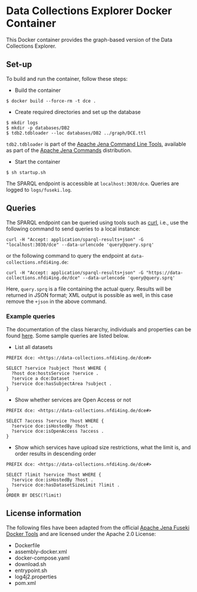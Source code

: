# Data Collections Explorer Docker Container

This Docker container provides the graph-based version of the Data Collections Explorer.

## Set-up

To build and run the container, follow these steps:

- Build the container
```
$ docker build --force-rm -t dce .
```
- Create required directories and set up the database
```
$ mkdir logs
$ mkdir -p databases/DB2
$ tdb2.tdbloader --loc databases/DB2 ../graph/DCE.ttl
```
`tdb2.tdbloader` is part of the [Apache Jena Command Line Tools](https://jena.apache.org/documentation//tdb2/tdb2_cmds.html),
available as part of the [Apache Jena Commands](https://jena.apache.org/download/index.cgi)
distribution.
- Start the container
```
$ sh startup.sh
```
The SPARQL endpoint is accessible at `localhost:3030/dce`. Queries are
logged to `logs/fuseki.log`.

## Queries

The SPARQL endpoint can be queried using tools such as [curl](https://curl.se),
i.e., use the following command to send queries to a local instance:
```
curl -H "Accept: application/sparql-results+json" -G "localhost:3030/dce" --data-urlencode 'query@query.sprq'
```
or the following command to query the endpoint at ```data-collections.nfdi4ing.de```:
```
curl -H "Accept: application/sparql-results+json" -G "https://data-collections.nfdi4ing.de/dce" --data-urlencode 'query@query.sprq'
```
Here, `query.sprq` is a file containing the actual query. Results will be returned
in JSON format; XML output is possible as well, in this case remove the `+json` in the
above command.

### Example queries

The documentation of the class hierarchy, individuals and properties can be
found [here](../graph/README.md). Some sample queries are listed below.

- List all datasets
```
PREFIX dce: <https://data-collections.nfdi4ing.de/dce#>

SELECT ?service ?subject ?host WHERE {
  ?host dce:hostsService ?service .
  ?service a dce:Dataset .
  ?service dce:hasSubjectArea ?subject .
}
```

- Show whether services are Open Access or not
```
PREFIX dce: <https://data-collections.nfdi4ing.de/dce#>

SELECT ?access ?service ?host WHERE {
  ?service dce:isHostedBy ?host .
  ?service dce:isOpenAccess ?access .
}
```

- Show which services have upload size restrictions, what the limit is, and order results in descending order
```
PREFIX dce: <https://data-collections.nfdi4ing.de/dce#>

SELECT ?limit ?service ?host WHERE {
  ?service dce:isHostedBy ?host .
  ?service dce:hasDatasetSizeLimit ?limit .
}
ORDER BY DESC(?limit)
```

## License information

The following files have been adapted from the official [Apache Jena Fuseki Docker Tools](https://github.com/apache/jena/tree/main/jena-fuseki2/jena-fuseki-docker) and are licensed under the Apache 2.0 License:
- Dockerfile
- assembly-docker.xml
- docker-compose.yaml
- download.sh
- entrypoint.sh
- log4j2.properties
- pom.xml
